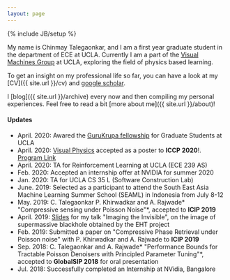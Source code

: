 ```yaml
---
layout: page
---
```

{% include JB/setup %}

My name is Chinmay Talegaonkar, and I am a first year graduate student in the department of ECE at UCLA. Currently I am a part of the [Visual Machines Group](https://visual.ee.ucla.edu/) at UCLA, exploring the field of physics based learning.  

 To get an insight on my professional life so far, you can have a look at my [CV]({{ site.url }}/cv) and [google scholar](https://scholar.google.com/citations?user=or4dcwQAAAAJ&hl=en).

I [blog]({{ site.url }}/archive) every now and then compiling my personal experiences. Feel free to read a bit [more about me]({{ site.url }}/about)!

#### Updates
* April. 2020: Awared the [GuruKrupa fellowship](https://newsroom.ucla.edu/faculty-bulletin-board/ucla-engineering-alumnus-adds--500-000-to-fellowship) for Graduate Students at UCLA     
* April. 2020: [Visual Physics](https://arxiv.org/abs/1911.11893) accepted as a poster  to **ICCP 2020**!. [Program Link](https://iccp2020.engr.wustl.edu/program.html)      
* April. 2020: TA for Reinforcement Learning at UCLA (ECE 239 AS)    
* Feb. 2020: Accepted an internship offer at NVIDIA for summer 2020    
* Jan. 2020: TA for UCLA CS 35 L (Software Construction Lab)     
* June. 2019: Selected as a participant to attend the South East Asia Machine Learning Summer School (SEAML) in Indonesia from July 8-12 
* May. 2019: C. Talegaonkar P. Khirwadkar and A. Rajwade* "Compressive sensing under Poisson Noise"*, accepted to **ICIP 2019** 
* April. 2019: [Slides](https://docs.google.com/presentation/d/1ZkK0VZ_KMxfd1MU3mfOo1kSHF0HeStTC7sv9n4FGRlU/edit?usp=sharing) for my talk "Imaging the Invisible", on the image of supermassive blackhole obtained by the EHT project
* Feb. 2019: Submitted a paper on "Compressive Phase Retrieval under Poisson noise" with P. Khirwadkar and A. Rajwade  to **ICIP 2019** 
* Sep. 2018: C. Talegaonkar and A. Rajwade* "Performance Bounds for Tractable Poisson Denoisers with Principled Parameter Tuning"*, accepted to **GlobalSIP 2018** for oral presentation
* Jul. 2018: Successfully completed an Internship at NVidia, Bangalore




